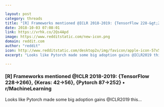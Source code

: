 ```yaml
---

layout: post
category: threads
title: "[R] Frameworks mentioned @ICLR 2018-2019: {TensorFlow 228-&gt;266}, {Keras: 42-&gt;56}, {Pytorch 87-&gt;252}"
date: 2018-10-03 07:08:01
link: https://vrhk.co/2Qs4Apd
image: https://www.redditstatic.com/new-icon.png
domain: reddit.com
author: "reddit"
icon: http://www.redditstatic.com/desktop2x/img/favicon/apple-icon-57x57.png
excerpt: "Looks like Pytorch made some big adoption gains @ICLR2019 this..."

---
```


### [R] Frameworks mentioned @ICLR 2018-2019: {TensorFlow 228-&gt;266}, {Keras: 42-&gt;56}, {Pytorch 87-&gt;252} • r/MachineLearning

Looks like Pytorch made some big adoption gains @ICLR2019 this...